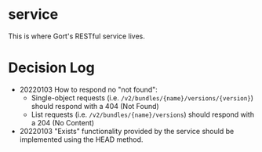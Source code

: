 # service

This is where Gort's RESTful service lives.

# Decision Log

* 20220103 How to respond no "not found":
  * Single-object requests (i.e. `/v2/bundles/{name}/versions/{version}`) should respond with a 404 (Not Found)
  * List requests  (i.e. `/v2/bundles/{name}/versions`) should respond with a 204 (No Content)
* 20220103 "Exists" functionality provided by the service should be implemented using the HEAD method.
